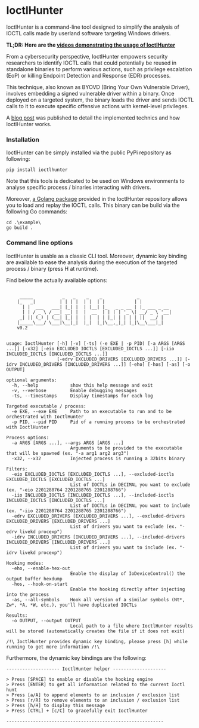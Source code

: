 # IoctlHunter

IoctlHunter is a command-line tool designed to simplify the analysis of IOCTL calls made by userland software targeting Windows drivers.

**TL;DR: Here are the [videos demonstrating the usage of IoctlHunter](https://z4ksec.github.io/posts/ioctlhunter-release-v0.2/#demo-with-powertools)**

From a cybersecurity perspective, IoctlHunter empowers security researchers to identify IOCTL calls that could potentially be reused in standalone binaries to perform various actions, such as privilege escalation (EoP) or killing Endpoint Detection and Response (EDR) processes.

This technique, also known as BYOVD (Bring Your Own Vulnerable Driver), involves embedding a signed vulnerable driver within a binary. Once deployed on a targeted system, the binary loads the driver and sends IOCTL calls to it to execute specific offensive actions with kernel-level privileges.

A [blog post](https://z4ksec.github.io/posts/ioctlhunter-release-v0.2/) was published to detail the implemented technics and how IoctlHunter works.

### Installation

IoctlHunter can be simply installed via the public PyPi repository as following:
```
pip install ioctlhunter
```

Note that this tools is dedicated to be used on Windows environments to analyse specific process / binaries interacting with drivers. 

Moreover, [a Golang package](https://github.com/Z4kSec/IoctlHunter/tree/main/example) provided in the IoctlHunter repository allows you to load and replay the IOCTL calls. This binary can be build via the following Go commands:

```
cd .\example\
go build .
```


### Command line options

IoctlHunter is usable as a classic CLI tool. Moreover, dynamic key binding are available to ease the analysis during the execution of the targeted process / binary (press H at runtime).

Find below the actually available options:

```

     _____           _   _    _    _             _
    |_   _|         | | | |  | |  | |           | |
      | |  ___   ___| |_| |  | |__| |_   _ _ __ | |_ ___ _ __
      | | / _ \ / __| __| |  |  __  | | | | '_ \| __/ _ \ '__|
     _| || (_) | (__| |_| |  | |  | | |_| | | | | ||  __/ |
    |_____\___/ \___|\__|_|  |_|  |_|\__,_|_| |_|\__\___|_|
    v0.2


usage: IoctlHunter [-h] [-v] [-ts] (-e EXE | -p PID) [-a ARGS [ARGS ...]] [-x32] [-eio EXCLUDED_IOCTLS [EXCLUDED_IOCTLS ...]] [-iio INCLUDED_IOCTLS [INCLUDED_IOCTLS ...]]
                   [-edrv EXCLUDED_DRIVERS [EXCLUDED_DRIVERS ...]] [-idrv INCLUDED_DRIVERS [INCLUDED_DRIVERS ...]] [-eho] [-hos] [-as] [-o OUTPUT]

optional arguments:
  -h, --help            show this help message and exit
  -v, --verbose         Enable debugging messages
  -ts, --timestamps     Display timestamps for each log

Targeted executable / process:
  -e EXE, --exe EXE     Path to an executable to run and to be orchestrated with IoctlHunter
  -p PID, --pid PID     Pid of a running process to be orchestrated with IoctlHunter

Process options:
  -a ARGS [ARGS ...], --args ARGS [ARGS ...]
                        Arguments to be provided to the executable that will be spawned (ex. "-a arg1 arg2 arg3")
  -x32, --x32           Injected process is running a 32bits binary

Filters:
  -eio EXCLUDED_IOCTLS [EXCLUDED_IOCTLS ...], --excluded-ioctls EXCLUDED_IOCTLS [EXCLUDED_IOCTLS ...]
                        List of IOCTLs in DECIMAL you want to exclude (ex. "-eio 2201288764 2201288765 2201288766")
  -iio INCLUDED_IOCTLS [INCLUDED_IOCTLS ...], --included-ioctls INCLUDED_IOCTLS [INCLUDED_IOCTLS ...]
                        List of IOCTLs in DECIMAL you want to include (ex. "-iio 2201288764 2201288765 2201288766")
  -edrv EXCLUDED_DRIVERS [EXCLUDED_DRIVERS ...], --excluded-drivers EXCLUDED_DRIVERS [EXCLUDED_DRIVERS ...]
                        List of drivers you want to exclude (ex. "-edrv livekd procexp")
  -idrv INCLUDED_DRIVERS [INCLUDED_DRIVERS ...], --included-drivers INCLUDED_DRIVERS [INCLUDED_DRIVERS ...]
                        List of drivers you want to include (ex. "-idrv livekd procexp")

Hooking modes:
  -eho, --enable-hex-out
                        Enable the display of IoDeviceControl() the output buffer hexdump
  -hos, --hook-on-start
                        Enable the hooking directly after injecting into the process
  -as, --all-symbols    Hook all version of a similar symbols (Nt*, Zw*, *A, *W, etc.), you'll have duplicated IOCTLs

Results:
  -o OUTPUT, --output OUTPUT
                        Local path to a file where IoctlHunter results will be stored (automatically creates the file if it does not exit)

/!\ IoctlHunter provides dynamic key binding, please press [h] while running to get more information /!\
```

Furthermore, the dynamic key bindings are the following:

```
-------------------- IoctlHunter helper --------------------

> Press [SPACE] to enable or disable the hooking engine
> Press [ENTER] to get all information related to the current Ioctl hunt
> Press [a/A] to append elements to an inclusion / exclusion list
> Press [r/R] to remove elements to an inclusion / exclusion list
> Press [h/H] to display this message
> Press [CTRL] + [c/C] to gracefully exit IoctlHunter

-----------------------------------------------------------
```





